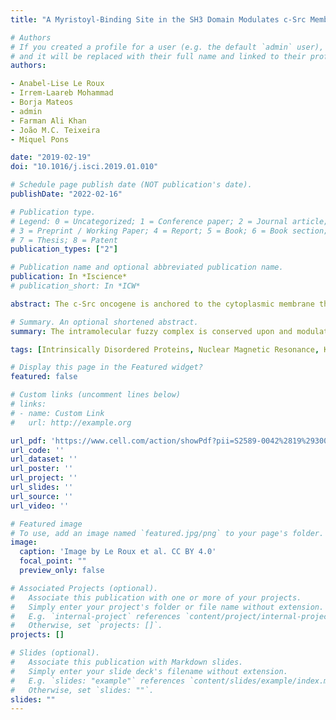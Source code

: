 ```yaml
---
title: "A Myristoyl-Binding Site in the SH3 Domain Modulates c-Src Membrane Anchoring"

# Authors
# If you created a profile for a user (e.g. the default `admin` user), write the username (folder name) here 
# and it will be replaced with their full name and linked to their profile.
authors:

- Anabel-Lise Le Roux
- Irrem-Laareb Mohammad
- Borja Mateos
- admin
- Farman Ali Khan
- João M.C. Teixeira
- Miquel Pons

date: "2019-02-19"
doi: "10.1016/j.isci.2019.01.010"

# Schedule page publish date (NOT publication's date).
publishDate: "2022-02-16"

# Publication type.
# Legend: 0 = Uncategorized; 1 = Conference paper; 2 = Journal article;
# 3 = Preprint / Working Paper; 4 = Report; 5 = Book; 6 = Book section;
# 7 = Thesis; 8 = Patent
publication_types: ["2"]

# Publication name and optional abbreviated publication name.
publication: In *Iscience*
# publication_short: In *ICW*

abstract: The c-Src oncogene is anchored to the cytoplasmic membrane through its N-terminal myristoylated SH4 domain. This domain is part of an intramolecular fuzzy complex with the SH3 and Unique domains. Here we show that the N-terminal myristoyl group binds to the SH3 domain in the proximity of the RT loop, when Src is not anchored to a lipid membrane. Residues in the so-called Unique Lipid Binding Region modulate this interaction. In the presence of lipids, the myristoyl group is released from the SH3 domain and inserts into the lipid membrane. The fuzzy complex with the SH4 and Unique domains is retained in the membrane-bound form, placing the SH3 domain close to the membrane surface and restricting its orientation. The apparent affinity of myristoylated proteins containing the SH4, Unique, and SH3 domains is modulated by these intramolecular interactions, suggesting a mechanism linking c-Src activation and membrane anchoring.

# Summary. An optional shortened abstract.
summary: The intramolecular fuzzy complex is conserved upon and modulated by lipid binding in its native-like myristoylated form.

tags: [Intrinsically Disordered Proteins, Nuclear Magnetic Resonance, Kinases, Fuzziness]

# Display this page in the Featured widget?
featured: false

# Custom links (uncomment lines below)
# links:
# - name: Custom Link
#   url: http://example.org

url_pdf: 'https://www.cell.com/action/showPdf?pii=S2589-0042%2819%2930010-0'
url_code: ''
url_dataset: ''
url_poster: ''
url_project: ''
url_slides: ''
url_source: ''
url_video: ''

# Featured image
# To use, add an image named `featured.jpg/png` to your page's folder. 
image:
  caption: 'Image by Le Roux et al. CC BY 4.0'
  focal_point: ""
  preview_only: false

# Associated Projects (optional).
#   Associate this publication with one or more of your projects.
#   Simply enter your project's folder or file name without extension.
#   E.g. `internal-project` references `content/project/internal-project/index.md`.
#   Otherwise, set `projects: []`.
projects: []

# Slides (optional).
#   Associate this publication with Markdown slides.
#   Simply enter your slide deck's filename without extension.
#   E.g. `slides: "example"` references `content/slides/example/index.md`.
#   Otherwise, set `slides: ""`.
slides: ""
---
```



